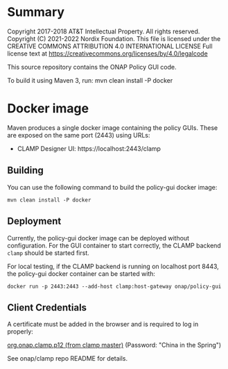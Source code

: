 # Summary

Copyright 2017-2018 AT&T Intellectual Property. All rights reserved.
Copyright (C) 2021-2022 Nordix Foundation.
This file is licensed under the CREATIVE COMMONS ATTRIBUTION 4.0 INTERNATIONAL LICENSE
Full license text at https://creativecommons.org/licenses/by/4.0/legalcode

This source repository contains the ONAP Policy GUI code.

To build it using Maven 3, run: mvn clean install -P docker


# Docker image

Maven produces a single docker image containing the policy GUIs.
These are exposed on the same port (2443) using URLs:
- CLAMP Designer UI: https://localhost:2443/clamp

## Building
You can use the following command to build the policy-gui docker image:
```
mvn clean install -P docker
```

## Deployment
Currently, the policy-gui docker image can be deployed without configuration.
For the GUI container to start correctly, the CLAMP backend
`clamp` should be started first.

For local testing, if the CLAMP backend is running on localhost port 8443,
the policy-gui docker container can be started with:
```
docker run -p 2443:2443 --add-host clamp:host-gateway onap/policy-gui
```

## Client Credentials
A certificate must be added in the browser and is required to log in properly:

[org.onap.clamp.p12 (from clamp master)](URL "https://gerrit.onap.org/r/gitweb?p=clamp.git;a=blob_plain;f=src/main/resources/clds/aaf/org.onap.clamp.p12;hb=refs/heads/master")
(Password: "China in the Spring")

See onap/clamp repo README for details.
